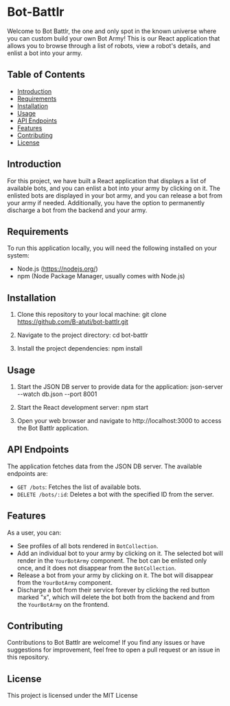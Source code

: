 # Bot-Battlr

Welcome to Bot Battlr, the one and only spot in the known universe where you can custom build your own Bot Army! This is our React application that allows you to browse through a list of robots, view a robot's details, and enlist a bot into your army.

## Table of Contents

- [Introduction](#introduction)
- [Requirements](#requirements)
- [Installation](#installation)
- [Usage](#usage)
- [API Endpoints](#api-endpoints)
- [Features](#features)
- [Contributing](#contributing)
- [License](#license)

## Introduction

For this project, we have built a React application that displays a list of available bots, and you can enlist a bot into your army by clicking on it. The enlisted bots are displayed in your bot army, and you can release a bot from your army if needed. Additionally, you have the option to permanently discharge a bot from the backend and your army.

## Requirements

To run this application locally, you will need the following installed on your system:

- Node.js (https://nodejs.org/)
- npm (Node Package Manager, usually comes with Node.js)

## Installation

1. Clone this repository to your local machine:
git clone https://github.com/B-atuti/bot-battlr.git

2. Navigate to the project directory:
cd bot-battlr

3. Install the project dependencies:
npm install


## Usage

1. Start the JSON DB server to provide data for the application:
json-server --watch db.json --port 8001

2. Start the React development server:
npm start
 
3. Open your web browser and navigate to http://localhost:3000 to access the Bot Battlr application.

## API Endpoints

The application fetches data from the JSON DB server. The available endpoints are:

- `GET /bots`: Fetches the list of available bots.
- `DELETE /bots/:id`: Deletes a bot with the specified ID from the server.

## Features

As a user, you can:

- See profiles of all bots rendered in `BotCollection`.
- Add an individual bot to your army by clicking on it. The selected bot will render in the `YourBotArmy` component. The bot can be enlisted only once, and it does not disappear from the `BotCollection`.
- Release a bot from your army by clicking on it. The bot will disappear from the `YourBotArmy` component.
- Discharge a bot from their service forever by clicking the red button marked "x", which will delete the bot both from the backend and from the `YourBotArmy` on the frontend.

## Contributing

Contributions to Bot Battlr are welcome! If you find any issues or have suggestions for improvement, feel free to open a pull request or an issue in this repository.

## License

This project is licensed under the MIT License 







